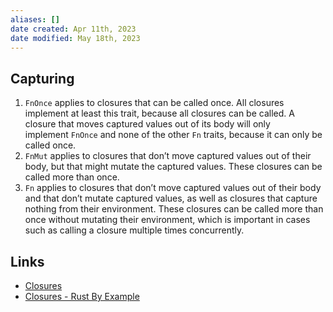 ```yaml
---
aliases: []
date created: Apr 11th, 2023
date modified: May 18th, 2023
---
```


## Capturing
1. `FnOnce` applies to closures that can be called once. All closures implement at least this trait, because all closures can be called. A closure that moves captured values out of its body will only implement `FnOnce` and none of the other `Fn` traits, because it can only be called once.
2. `FnMut` applies to closures that don’t move captured values out of their body, but that might mutate the captured values. These closures can be called more than once.
3. `Fn` applies to closures that don’t move captured values out of their body and that don’t mutate captured values, as well as closures that capture nothing from their environment. These closures can be called more than once without mutating their environment, which is important in cases such as calling a closure multiple times concurrently.

## Links
- [Closures](https://doc.rust-lang.org/reference/types/closure.html)
- [Closures - Rust By Example](https://doc.rust-lang.org/rust-by-example/fn/closures.html)